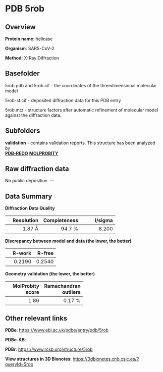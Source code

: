 # PDB 5rob

## Overview

**Protein name**: helicase

**Organism**: SARS-CoV-2

**Method**: X-Ray Diffraction



## Basefolder

5rob.pdb and 5rob.cif - the coordinates of the threedimensional molecular model

5rob-sf.cif - deposited diffraction data for this PDB entry

5rob.mtz - structure factors after automatic refinement of molecular model against the diffraction data.

## Subfolders





**validation** - contains validation reports. This structure has been analyzed by <br> [**PDB-REDO**](https://github.com/thorn-lab/coronavirus_structural_task_force/tree/master/pdb/helicase/SARS-CoV-2/5rob/validation/pdb-redo) [**MOLPROBITY**](https://github.com/thorn-lab/coronavirus_structural_task_force/tree/master/pdb/helicase/SARS-CoV-2/5rob/validation/molprobity)   



## Raw diffraction data

No public deposition. --<br> 

## Data Summary
**Diffraction Data Quality**

|   | Resolution | Completeness| I/sigma |
|---|-------------:|----------------:|--------------:|
|   |1.87 Å|94.7  %|<img width=50/>8.200|

**Discrepancy between model and data (the lower, the better)**

|   | **R-work**| **R-free**   
|---|-------------:|----------------:|           
||  0.2190|  0.2540|

**Geometry validation (the lower, the better)**

|   |**MolProbity<br>score**| **Ramachandran<br>outliers** 
|---|-------------:|----------------:|
||  1.86|  0.17 %|

 

 



## Other relevant links 
**PDBe**:  https://www.ebi.ac.uk/pdbe/entry/pdb/5rob

**PDBe-KB**:  
 
**PDBr**: https://www.rcsb.org/structure/5rob 

**View structures in 3D Bionotes**: https://3dbionotes.cnb.csic.es/?queryId=5rob

